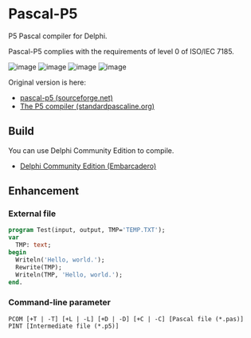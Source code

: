 # Pascal-P5
P5 Pascal compiler for Delphi.

Pascal-P5 complies with the requirements of level 0 of ISO/IEC 7185.

![image](https://user-images.githubusercontent.com/14885863/149734940-da303252-b089-4ee0-a337-8d3fa69633ee.png)
![image](https://user-images.githubusercontent.com/14885863/149663300-e320f4ce-f4ba-45bc-9771-1442c391f140.png)
![image](https://user-images.githubusercontent.com/14885863/150458903-113e6f5b-42ee-4a42-bff3-a5806e42b7fe.png)
![image](https://user-images.githubusercontent.com/14885863/151692445-7c6a1b13-3916-4122-a893-40b91cad301f.png)

Original version is here:

 - [pascal-p5 (sourceforge.net)](https://sourceforge.net/projects/pascalp5/)
 - [The P5 compiler (standardpascaline.org)](http://www.standardpascaline.org/p5.html)

## Build

You can use Delphi Community Edition to compile.

 - [Delphi Community Edition (Embarcadero)](https://www.embarcadero.com/jp/products/delphi/starter)

## Enhancement

### External file

```pascal
program Test(input, output, TMP='TEMP.TXT');
var
  TMP: text;
begin
  Writeln('Hello, world.');
  Rewrite(TMP);
  Writeln(TMP, 'Hello, world.');
end.
```

### Command-line parameter

```
PCOM [+T | -T] [+L | -L] [+D | -D] [+C | -C] [Pascal file (*.pas)]
PINT [Intermediate file (*.p5)]
```
